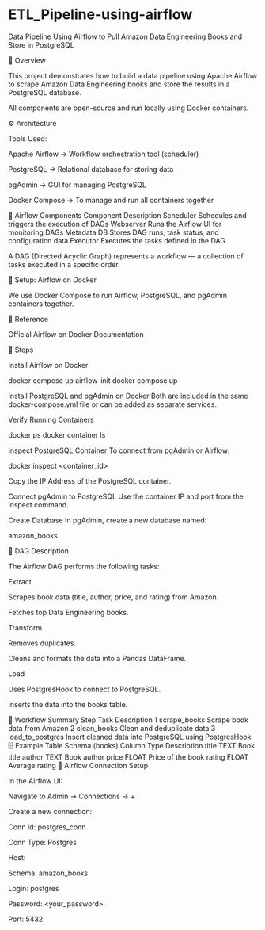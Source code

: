# ETL_Pipeline-using-airflow
Data Pipeline Using Airflow to Pull Amazon Data Engineering Books and Store in PostgreSQL


🧩 Overview

This project demonstrates how to build a data pipeline using Apache Airflow to scrape Amazon Data Engineering books and store the results in a PostgreSQL database.

All components are open-source and run locally using Docker containers.

⚙️ Architecture

Tools Used:

Apache Airflow → Workflow orchestration tool (scheduler)

PostgreSQL → Relational database for storing data

pgAdmin → GUI for managing PostgreSQL

Docker Compose → To manage and run all containers together

🧠 Airflow Components
Component	Description
Scheduler	Schedules and triggers the execution of DAGs
Webserver	Runs the Airflow UI for monitoring DAGs
Metadata DB	Stores DAG runs, task status, and configuration data
Executor	Executes the tasks defined in the DAG

A DAG (Directed Acyclic Graph) represents a workflow — a collection of tasks executed in a specific order.

🐳 Setup: Airflow on Docker

We use Docker Compose to run Airflow, PostgreSQL, and pgAdmin containers together.

🔗 Reference

Official Airflow on Docker Documentation

🧾 Steps

Install Airflow on Docker

docker compose up airflow-init
docker compose up


Install PostgreSQL and pgAdmin on Docker
Both are included in the same docker-compose.yml file or can be added as separate services.

Verify Running Containers

docker ps
docker container ls


Inspect PostgreSQL Container
To connect from pgAdmin or Airflow:

docker inspect <container_id>


Copy the IP Address of the PostgreSQL container.

Connect pgAdmin to PostgreSQL
Use the container IP and port from the inspect command.

Create Database
In pgAdmin, create a new database named:

amazon_books

📄 DAG Description

The Airflow DAG performs the following tasks:

Extract

Scrapes book data (title, author, price, and rating) from Amazon.

Fetches top Data Engineering books.

Transform

Removes duplicates.

Cleans and formats the data into a Pandas DataFrame.

Load

Uses PostgresHook to connect to PostgreSQL.

Inserts the data into the books table.

🧠 Workflow Summary
Step	Task	Description
1	scrape_books	Scrape book data from Amazon
2	clean_books	Clean and deduplicate data
3	load_to_postgres	Insert cleaned data into PostgreSQL using PostgresHook
🗄️ Example Table Schema (books)
Column	Type	Description
title	TEXT	Book title
author	TEXT	Book author
price	FLOAT	Price of the book
rating	FLOAT	Average rating
🧰 Airflow Connection Setup

In the Airflow UI:

Navigate to Admin → Connections → +

Create a new connection:

Conn Id: postgres_conn

Conn Type: Postgres

Host: <PostgreSQL container IP>

Schema: amazon_books

Login: postgres

Password: <your_password>

Port: 5432
